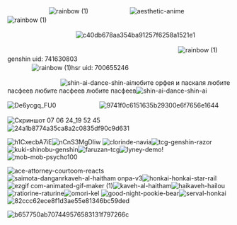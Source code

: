 ㅤㅤㅤㅤㅤㅤㅤ ![rainbow (1)](https://github.com/xgalswees/xgalswees/assets/166125649/4327e9b4-cc2c-4afe-b87c-c5db1f290156) ㅤㅤㅤㅤㅤㅤㅤ![aesthetic-anime](https://github.com/xgalswees/xgalswees/assets/166125649/e075a335-54bc-4f95-a260-902c0f72ca8d)ㅤㅤㅤㅤㅤㅤㅤ![rainbow (1)](https://github.com/xgalswees/xgalswees/assets/166125649/4327e9b4-cc2c-4afe-b87c-c5db1f290156) ㅤ

ㅤㅤㅤㅤㅤㅤㅤㅤㅤㅤㅤㅤ![c40db678aa354ba91257f6258a1521e1](https://github.com/xgalswees/xgalswees/assets/166125649/b9441171-3727-4afc-bdfd-cdae1a34d417)
ㅤ


  ㅤㅤㅤㅤㅤㅤㅤㅤㅤㅤㅤㅤㅤㅤㅤㅤㅤㅤㅤㅤㅤㅤㅤㅤㅤㅤㅤㅤㅤㅤ![rainbow (1)](https://github.com/xgalswees/xgalswees/assets/166125649/84b163d7-c652-4982-9b42-fdc22271a94c)genshin uid: 741630803ㅤㅤㅤㅤㅤㅤㅤㅤㅤㅤㅤㅤㅤㅤㅤㅤㅤㅤㅤㅤㅤㅤㅤㅤㅤㅤㅤㅤㅤㅤ ![rainbow (1)](https://github.com/xgalswees/xgalswees/assets/166125649/84b163d7-c652-4982-9b42-fdc22271a94c)hsr uid: 700655246 



  ㅤㅤㅤㅤㅤㅤㅤㅤㅤ ![shin-ai-dance-shin-ai](https://github.com/xgalswees/xgalswees/assets/166125649/538f16c1-5f7e-4fb3-ac57-b8894cd0310d)любите орфея и паскаля любите пасфеев любите пасфеев любите пасфеев![shin-ai-dance-shin-ai](https://github.com/xgalswees/xgalswees/assets/166125649/538f16c1-5f7e-4fb3-ac57-b8894cd0310d)

![De6ycgq_FU0](https://github.com/xgalswees/xgalswees/assets/166125649/1a63eaee-c5e7-48e2-9067-d562dea26108)
ㅤㅤㅤㅤㅤㅤㅤ ![9741f0c6151635b29300e6f7656e1644](https://github.com/xgalswees/xgalswees/assets/166125649/786094d4-964c-42b6-8a37-7d7715a02fd1)



![Скриншот 07 06 24_19 52 45](https://github.com/xgalswees/xgalswees/assets/166125649/1f9f8be5-9306-4595-9b99-76dd0cc77bf5)
ㅤㅤㅤㅤㅤㅤㅤㅤㅤ![24a1b8774a35ca8a2c0835df90c9d631](https://github.com/xgalswees/xgalswees/assets/166125649/216009c8-967b-443a-9b8f-adb70d75d568)


![h1CxecbA7iE](https://github.com/xgalswees/xgalswees/assets/166125649/07857aa0-ccc8-4e31-a2f8-858d305285b0)![nCnS3MgDIiw](https://github.com/xgalswees/xgalswees/assets/166125649/b79991d0-16bb-45ae-950c-b928afceea4d) 
![clorinde-navia](https://github.com/xgalswees/xgalswees/assets/166125649/2d66078b-acf0-4925-9fa1-aac1d5246bbd)![tcg-genshin-razor](https://github.com/xgalswees/xgalswees/assets/166125649/21444f2b-1a03-45a8-a16f-fbe6c994bb0d)
![kuki-shinobu-genshin](https://github.com/xgalswees/xgalswees/assets/166125649/9f5eda87-12bd-450e-9e92-756136337151)![faruzan-tcg](https://github.com/xgalswees/xgalswees/assets/166125649/ced45bc3-c8b3-4bc8-9688-f6f6487a64a9)![lyney-demo](https://github.com/xgalswees/xgalswees/assets/166125649/328bef9b-1b56-470d-81a5-c7e57c0e8649)!![mob-mob-psycho100](https://github.com/xgalswees/xgalswees/assets/166125649/49a608fb-26e9-4e19-ad6d-00d54b74d94a)





![ace-attorney-courtoom-reacts](https://github.com/xgalswees/xgalswees/assets/166125649/e2e395c3-f378-480d-8852-fc7a2da17dc4)
![saimota-danganr![kaveh-al-haitham](https://github.com/xgalswees/xgalswees/assets/166125649/35f49ed9-9e1c-4099-b86f-e730a370fe28)
onpa-v3](https://github.com/xgalswees/xgalswees/assets/166125649/2555938b-f672-448c-b8a6-04b0852899f3)![honkai-honkai-star-rail](https://github.com/xgalswees/xgalswees/assets/166125649/ba9496b4-4518-4c8a-a342-5a6fbad0e979) ![ezgif com-animated-gif-maker (1)](https://github.com/xgalswees/xgalswees/assets/166125649/9eb1f2e3-357e-416b-bdcd-243d622d9153)![kaveh-al-haitham](https://github.com/xgalswees/xgalswees/assets/166125649/eb3792f3-0863-4215-a7be-7cb0f9e0f964)![haikaveh-hailou](https://github.com/xgalswees/xgalswees/assets/166125649/392b16a1-f5b3-46ed-8bd7-6a9933546ff7)
![ratiorine-raturine](https://github.com/xgalswees/xgalswees/assets/166125649/9b94764e-d35a-451b-a7f2-c7da737a53e1)![omori-kel](https://github.com/xgalswees/xgalswees/assets/166125649/a46e770b-942c-4689-b142-9f25d0a2c8cc)
![good-night-pookie-bear](https://github.com/xgalswees/xgalswees/assets/166125649/6e323b6f-43c3-4000-9324-43ea1bbb7761)![serval-honkai](https://github.com/xgalswees/xgalswees/assets/166125649/d037bfa3-fce2-4add-985a-c5573fffb37b)
![82ccc62ece8f1d3ae55e81346bc59ded](https://github.com/xgalswees/xgalswees/assets/166125649/f0d04532-5f08-45bf-b0b2-27cd419b0476)

![b657750ab707449576583131f797266c](https://github.com/xgalswees/xgalswees/assets/166125649/9dae49c9-a657-4233-b0b4-6ee100501265)

